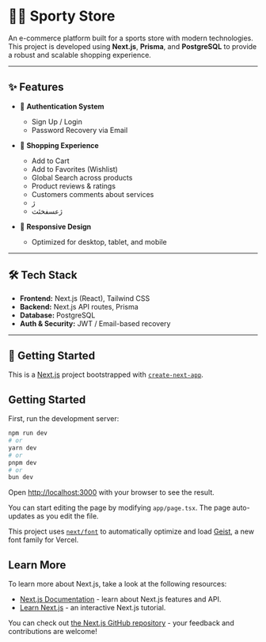 # 🏋️‍♂️ Sporty Store

An e-commerce platform built for a sports store with modern technologies.  
This project is developed using **Next.js**, **Prisma**, and **PostgreSQL** to provide a robust and scalable shopping experience.

---

## ✨ Features
- 🔑 **Authentication System**  
  - Sign Up / Login  
  - Password Recovery via Email  

- 🛒 **Shopping Experience**  
  - Add to Cart  
  - Add to Favorites (Wishlist)  
  - Global Search across products
  - Product reviews & ratings
  - Customers comments about services
  - ژ
  - ژعسفخئث
- 📱 **Responsive Design**  
  - Optimized for desktop, tablet, and mobile  

---

## 🛠 Tech Stack
- **Frontend:** Next.js (React), Tailwind CSS  
- **Backend:** Next.js API routes, Prisma  
- **Database:** PostgreSQL  
- **Auth & Security:** JWT / Email-based recovery  

---

## 🚀 Getting Started

This is a [Next.js](https://nextjs.org) project bootstrapped with [`create-next-app`](https://nextjs.org/docs/app/api-reference/cli/create-next-app).

## Getting Started

First, run the development server:

```bash
npm run dev
# or
yarn dev
# or
pnpm dev
# or
bun dev
```

Open [http://localhost:3000](http://localhost:3000) with your browser to see the result.

You can start editing the page by modifying `app/page.tsx`. The page auto-updates as you edit the file.

This project uses [`next/font`](https://nextjs.org/docs/app/building-your-application/optimizing/fonts) to automatically optimize and load [Geist](https://vercel.com/font), a new font family for Vercel.

## Learn More

To learn more about Next.js, take a look at the following resources:

- [Next.js Documentation](https://nextjs.org/docs) - learn about Next.js features and API.
- [Learn Next.js](https://nextjs.org/learn) - an interactive Next.js tutorial.

You can check out [the Next.js GitHub repository](https://github.com/vercel/next.js) - your feedback and contributions are welcome!
